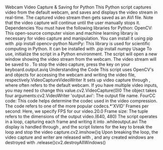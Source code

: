 Webcam Video Capture & Saving for Python
This Python script captures video from the default webcam, and saves and displays the video stream in real-time. The captured video stream then gets saved as an AVI file. Note that the video capture will continue until the user manually stops it.
Dependencies
You must have the following libraries for Python:
OpenCV: This open-source computer vision and machine learning library is necessary for video capture and manipulation. You can install it using pip with .pip install opencv-python
NumPy: This library is used for scientific computing in Python. It can be installed with .pip install numpy
Usage
To use, initialize the script in a Python environment. The script will open a new window showing the video stream from the webcam. The video stream will be saved to . To stop the video capture, press the key on your keyboard.output.aviq
Understanding the Code
This script uses OpenCV's and objects for accessing the webcam and writing the video file, respectively.VideoCaptureVideoWriter
It sets up video capture through , where often refers to the default webcam. If you have multiple video inputs, you may need to change this value.cv2.VideoCapture(0)0
The object takes four arguments:cv2.VideoWriter
'output.avi': The output file name.
FourCC code: This code helps determine the codec used in the video compression. The code refers to one of the more popular codecs.*'XVID'
Frames per second: Here, we specify FPS for our video.20.0
Frame size: The tuple refers to the dimensions of the output video.(640, 480)
The script operates in a loop, capturing each frame and writing it into .whileoutput.avi
The display is handled through , and the script listens for the key to break the loop and stop the video capture.cv2.imshow()q
Upon breaking the loop, the video capture and writer are released with , and any created windows are destroyed with .release()cv2.destroyAllWindows()
